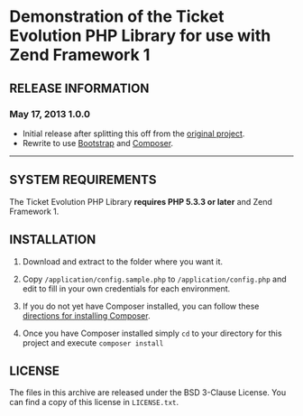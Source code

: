 # Demonstration of the Ticket Evolution PHP Library for use with Zend Framework 1

## RELEASE INFORMATION

### May 17, 2013 1.0.0
- Initial release after splitting this off from the [original project](https://github.com/ticketevolution/ticketevolution-php).
- Rewrite to use [Bootstrap](http://twitter.github.io/bootstrap/) and [Composer](http://getcomposer.org/).

----

## SYSTEM REQUIREMENTS
The Ticket Evolution PHP Library **requires PHP 5.3.3 or later** and Zend Framework 1.


## INSTALLATION
1. Download and extract to the folder where you want it.

2. Copy `/application/config.sample.php` to `/application/config.php` and edit to fill in your own credentials for each environment.

3. If you do not yet have Composer installed, you can follow these [directions for installing Composer](http://getcomposer.org/doc/00-intro.md#installation-nix).

4. Once you have Composer installed simply `cd` to your directory for this project and execute `composer install`

## LICENSE
The files in this archive are released under the BSD 3-Clause License. You can find a copy of this license in `LICENSE.txt`.
